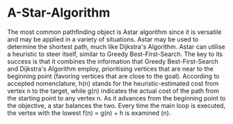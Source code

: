 # A-Star-Algorithm

The most common pathfinding object is Astar algorithm since it is versatile and may be applied in a variety of situations. Astar may be used to determine the shortest path, much like Dijkstra's Algorithm. Astar can utilise a heuristic to steer itself, similar to Greedy Best-First-Search. The key to its success is that it combines the information that Greedy Best-First-Search and Dijkstra's Algorithm employ, prioritising vertices that are near to the beginning point (favoring vertices that are close to the goal). According to accepted nomenclature, h(n) stands for the heuristic-estimated cost from vertex n to the target, while g(n) indicates the actual cost of the path from the starting point to any vertex n. As it advances from the beginning point to the objective, a star balances the two. Every time the main loop is executed, the vertex with the lowest f(n) = g(n) + h is examined (n).
